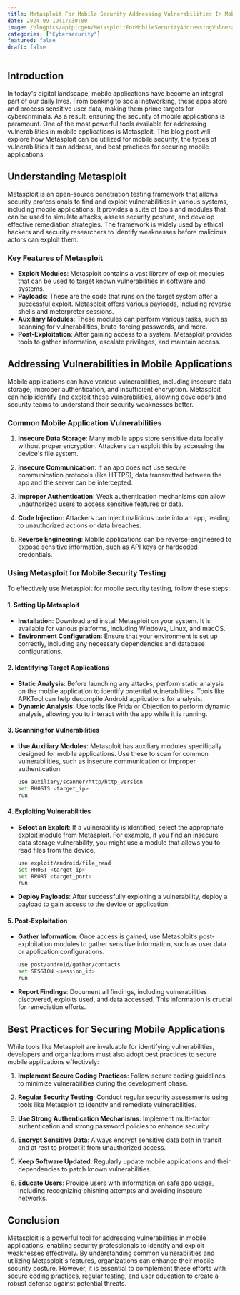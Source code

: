 ```yaml
---
title: Metasploit For Mobile Security Addressing Vulnerabilities In Mobile Applications
date: 2024-09-19T17:30:00
image: /blogpics/apipicgen/MetasploitForMobileSecurityAddressingVulnerabilitiesInMobileApplications-J461MZKFQ7.jpg
categories: ["Cybersecurity"]
featured: false
draft: false
---
```

## Introduction

In today's digital landscape, mobile applications have become an integral part of our daily lives. From banking to social networking, these apps store and process sensitive user data, making them prime targets for cybercriminals. As a result, ensuring the security of mobile applications is paramount. One of the most powerful tools available for addressing vulnerabilities in mobile applications is Metasploit. This blog post will explore how Metasploit can be utilized for mobile security, the types of vulnerabilities it can address, and best practices for securing mobile applications.

## Understanding Metasploit

Metasploit is an open-source penetration testing framework that allows security professionals to find and exploit vulnerabilities in various systems, including mobile applications. It provides a suite of tools and modules that can be used to simulate attacks, assess security posture, and develop effective remediation strategies. The framework is widely used by ethical hackers and security researchers to identify weaknesses before malicious actors can exploit them.

### Key Features of Metasploit

- **Exploit Modules**: Metasploit contains a vast library of exploit modules that can be used to target known vulnerabilities in software and systems.
- **Payloads**: These are the code that runs on the target system after a successful exploit. Metasploit offers various payloads, including reverse shells and meterpreter sessions.
- **Auxiliary Modules**: These modules can perform various tasks, such as scanning for vulnerabilities, brute-forcing passwords, and more.
- **Post-Exploitation**: After gaining access to a system, Metasploit provides tools to gather information, escalate privileges, and maintain access.

## Addressing Vulnerabilities in Mobile Applications

Mobile applications can have various vulnerabilities, including insecure data storage, improper authentication, and insufficient encryption. Metasploit can help identify and exploit these vulnerabilities, allowing developers and security teams to understand their security weaknesses better.

### Common Mobile Application Vulnerabilities

1. **Insecure Data Storage**: Many mobile apps store sensitive data locally without proper encryption. Attackers can exploit this by accessing the device's file system.
   
2. **Insecure Communication**: If an app does not use secure communication protocols (like HTTPS), data transmitted between the app and the server can be intercepted.

3. **Improper Authentication**: Weak authentication mechanisms can allow unauthorized users to access sensitive features or data.

4. **Code Injection**: Attackers can inject malicious code into an app, leading to unauthorized actions or data breaches.

5. **Reverse Engineering**: Mobile applications can be reverse-engineered to expose sensitive information, such as API keys or hardcoded credentials.

### Using Metasploit for Mobile Security Testing

To effectively use Metasploit for mobile security testing, follow these steps:

#### 1. Setting Up Metasploit

- **Installation**: Download and install Metasploit on your system. It is available for various platforms, including Windows, Linux, and macOS.
- **Environment Configuration**: Ensure that your environment is set up correctly, including any necessary dependencies and database configurations.

#### 2. Identifying Target Applications

- **Static Analysis**: Before launching any attacks, perform static analysis on the mobile application to identify potential vulnerabilities. Tools like APKTool can help decompile Android applications for analysis.
- **Dynamic Analysis**: Use tools like Frida or Objection to perform dynamic analysis, allowing you to interact with the app while it is running.

#### 3. Scanning for Vulnerabilities

- **Use Auxiliary Modules**: Metasploit has auxiliary modules specifically designed for mobile applications. Use these to scan for common vulnerabilities, such as insecure communication or improper authentication.
  
  ```bash
  use auxiliary/scanner/http/http_version
  set RHOSTS <target_ip>
  run
  ```

#### 4. Exploiting Vulnerabilities

- **Select an Exploit**: If a vulnerability is identified, select the appropriate exploit module from Metasploit. For example, if you find an insecure data storage vulnerability, you might use a module that allows you to read files from the device.

  ```bash
  use exploit/android/file_read
  set RHOST <target_ip>
  set RPORT <target_port>
  run
  ```

- **Deploy Payloads**: After successfully exploiting a vulnerability, deploy a payload to gain access to the device or application.

#### 5. Post-Exploitation

- **Gather Information**: Once access is gained, use Metasploit’s post-exploitation modules to gather sensitive information, such as user data or application configurations.
  
  ```bash
  use post/android/gather/contacts
  set SESSION <session_id>
  run
  ```

- **Report Findings**: Document all findings, including vulnerabilities discovered, exploits used, and data accessed. This information is crucial for remediation efforts.

## Best Practices for Securing Mobile Applications

While tools like Metasploit are invaluable for identifying vulnerabilities, developers and organizations must also adopt best practices to secure mobile applications effectively:

1. **Implement Secure Coding Practices**: Follow secure coding guidelines to minimize vulnerabilities during the development phase.

2. **Regular Security Testing**: Conduct regular security assessments using tools like Metasploit to identify and remediate vulnerabilities.

3. **Use Strong Authentication Mechanisms**: Implement multi-factor authentication and strong password policies to enhance security.

4. **Encrypt Sensitive Data**: Always encrypt sensitive data both in transit and at rest to protect it from unauthorized access.

5. **Keep Software Updated**: Regularly update mobile applications and their dependencies to patch known vulnerabilities.

6. **Educate Users**: Provide users with information on safe app usage, including recognizing phishing attempts and avoiding insecure networks.

## Conclusion

Metasploit is a powerful tool for addressing vulnerabilities in mobile applications, enabling security professionals to identify and exploit weaknesses effectively. By understanding common vulnerabilities and utilizing Metasploit's features, organizations can enhance their mobile security posture. However, it is essential to complement these efforts with secure coding practices, regular testing, and user education to create a robust defense against potential threats.